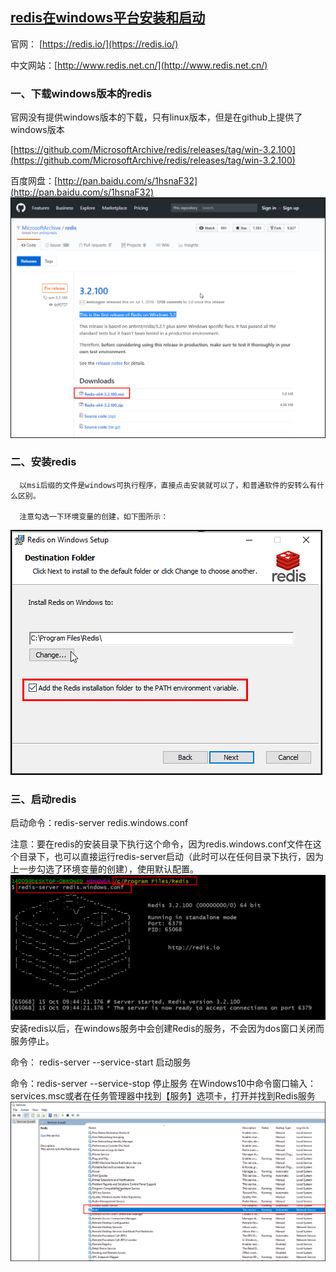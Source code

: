 ## [redis在windows平台安装和启动](https://www.cnblogs.com/zheting/p/7670076.html)
官网： [https://redis.io/](https://redis.io/)

中文网站：[http://www.redis.net.cn/](http://www.redis.net.cn/)

### 一、下载windows版本的redis
官网没有提供windows版本的下载，只有linux版本，但是在github上提供了windows版本

 [https://github.com/MicrosoftArchive/redis/releases/tag/win-3.2.100](https://github.com/MicrosoftArchive/redis/releases/tag/win-3.2.100)

百度网盘：[http://pan.baidu.com/s/1hsnaF32](http://pan.baidu.com/s/1hsnaF32)
![github上提供的windows版本](images_redis/1.png)

### 二、安装redis
      以msi后缀的文件是windows可执行程序，直接点击安装就可以了，和普通软件的安转么有什么区别。

      注意勾选一下环境变量的创建，如下图所示：
![github上提供的windows版本](images_redis/2.png)
      
### 三、启动redis
 启动命令：redis-server redis.windows.conf

注意：要在redis的安装目录下执行这个命令，因为redis.windows.conf文件在这个目录下，也可以直接运行redis-server启动（此时可以在任何目录下执行，因为上一步勾选了环境变量的创建），使用默认配置。
![github上提供的windows版本](images_redis/3.png)
安装redis以后，在windows服务中会创建Redis的服务，不会因为dos窗口关闭而服务停止。

 命令： redis-server --service-start   启动服务

 命令：redis-server --service-stop    停止服务
 在Windows10中命令窗口输入：services.msc或者在任务管理器中找到【服务】选项卡，打开并找到Redis服务
 ![github上提供的windows版本](images_redis/4.png)
